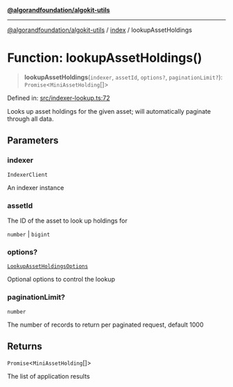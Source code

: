 [**@algorandfoundation/algokit-utils**](../../README.md)

***

[@algorandfoundation/algokit-utils](../../README.md) / [index](../README.md) / lookupAssetHoldings

# Function: lookupAssetHoldings()

> **lookupAssetHoldings**(`indexer`, `assetId`, `options?`, `paginationLimit?`): `Promise`\<`MiniAssetHolding`[]\>

Defined in: [src/indexer-lookup.ts:72](https://github.com/algorandfoundation/algokit-utils-ts/blob/main/src/indexer-lookup.ts#L72)

Looks up asset holdings for the given asset; will automatically paginate through all data.

## Parameters

### indexer

`IndexerClient`

An indexer instance

### assetId

The ID of the asset to look up holdings for

`number` | `bigint`

### options?

[`LookupAssetHoldingsOptions`](../../types/indexer/interfaces/LookupAssetHoldingsOptions.md)

Optional options to control the lookup

### paginationLimit?

`number`

The number of records to return per paginated request, default 1000

## Returns

`Promise`\<`MiniAssetHolding`[]\>

The list of application results
